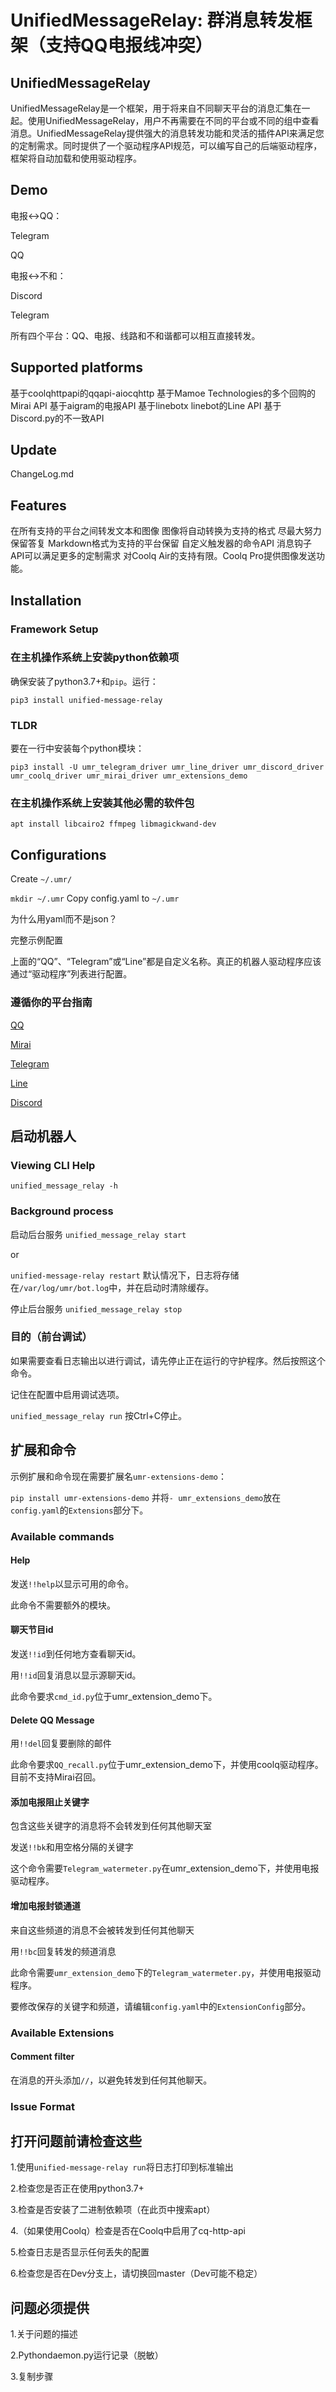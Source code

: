 # UnifiedMessageRelay: 群消息转发框架（支持QQ电报线冲突）


## UnifiedMessageRelay
UnifiedMessageRelay是一个框架，用于将来自不同聊天平台的消息汇集在一起。使用UnifiedMessageRelay，用户不再需要在不同的平台或不同的组中查看消息。UnifiedMessageRelay提供强大的消息转发功能和灵活的插件API来满足您的定制需求。同时提供了一个驱动程序API规范，可以编写自己的后端驱动程序，框架将自动加载和使用驱动程序。

## Demo
电报<->QQ：

Telegram

QQ

电报<->不和：

Discord

Telegram

所有四个平台：QQ、电报、线路和不和谐都可以相互直接转发。

## Supported platforms
基于coolqhttpapi的qqapi-aiocqhttp
基于Mamoe Technologies的多个回购的Mirai API
基于aigram的电报API
基于linebotx linebot的Line API
基于Discord.py的不一致API

## Update
ChangeLog.md

## Features
在所有支持的平台之间转发文本和图像
图像将自动转换为支持的格式
尽最大努力保留答复
Markdown格式为支持的平台保留
自定义触发器的命令API
消息钩子API可以满足更多的定制需求
对Coolq Air的支持有限。Coolq Pro提供图像发送功能。

## Installation
### Framework Setup
### 在主机操作系统上安装python依赖项
确保安装了python3.7+和`pip`。运行：

`pip3 install unified-message-relay`

### TLDR
要在一行中安装每个python模块：

`pip3 install -U umr_telegram_driver umr_line_driver umr_discord_driver umr_coolq_driver umr_mirai_driver umr_extensions_demo`

### 在主机操作系统上安装其他必需的软件包
`apt install libcairo2 ffmpeg libmagickwand-dev`

## Configurations
Create `~/.umr/`

`mkdir ~/.umr`
Copy config.yaml to `~/.umr`

为什么用yaml而不是json？

完整示例配置

上面的“QQ”、“Telegram”或“Line”都是自定义名称。真正的机器人驱动程序应该通过“驱动程序”列表进行配置。

### 遵循你的平台指南
[QQ](https://github.com/JQ-Networks/UnifiedMessageRelay/blob/master/Installation/QQ.md)

[Mirai](https://github.com/JQ-Networks/UnifiedMessageRelay/blob/master/Installation/Mirai.md)

[Telegram](https://github.com/JQ-Networks/UnifiedMessageRelay/blob/master/Installation/Telegram.md)

[Line](https://github.com/JQ-Networks/UnifiedMessageRelay/blob/master/Installation/Line.md)

[Discord](https://github.com/JQ-Networks/UnifiedMessageRelay/blob/master/Installation/Discord.md)

## 启动机器人
### Viewing CLI Help
`unified_message_relay -h`
### Background process
启动后台服务
`unified_message_relay start`

or

`unified-message-relay restart`
默认情况下，日志将存储在`/var/log/umr/bot.log`中，并在启动时清除缓存。

停止后台服务
`unified_message_relay stop`
### 目的（前台调试）
如果需要查看日志输出以进行调试，请先停止正在运行的守护程序。然后按照这个命令。

记住在配置中启用调试选项。

`unified_message_relay run`
按Ctrl+C停止。

## 扩展和命令
示例扩展和命令现在需要扩展名`umr-extensions-demo`：

`pip install umr-extensions-demo`
并将`- umr_extensions_demo`放在`config.yaml`的`Extensions`部分下。

### Available commands
#### Help
发送`!!help`以显示可用的命令。

此命令不需要额外的模块。

#### 聊天节目id
发送`!!id`到任何地方查看聊天id。

用`!!id`回复消息以显示源聊天id。

此命令要求`cmd_id.py`位于umr_extension_demo下。

#### Delete QQ Message
用`!!del`回复要删除的邮件

此命令要求`QQ_recall.py`位于umr_extension_demo下，并使用coolq驱动程序。目前不支持Mirai召回。

#### 添加电报阻止关键字
包含这些关键字的消息将不会转发到任何其他聊天室

发送`!!bk`和用空格分隔的关键字

这个命令需要`Telegram_watermeter.py`在umr_extension_demo下，并使用电报驱动程序。

#### 增加电报封锁通道
来自这些频道的消息不会被转发到任何其他聊天

用`!!bc`回复转发的频道消息

此命令需要`umr_extension_demo`下的`Telegram_watermeter.py`，并使用电报驱动程序。

要修改保存的关键字和频道，请编辑`config.yaml`中的`ExtensionConfig`部分。

### Available Extensions
#### Comment filter
在消息的开头添加`//`，以避免转发到任何其他聊天。

### Issue Format
## 打开问题前请检查这些
1.使用`unified-message-relay run`将日志打印到标准输出

2.检查您是否正在使用python3.7+

3.检查是否安装了二进制依赖项（在此页中搜索apt）

4.（如果使用Coolq）检查是否在Coolq中启用了cq-http-api

5.检查日志是否显示任何丢失的配置

6.检查您是否在Dev分支上，请切换回master（Dev可能不稳定）

## 问题必须提供
1.关于问题的描述

2.Pythondaemon.py运行记录（脱敏）

3.复制步骤
